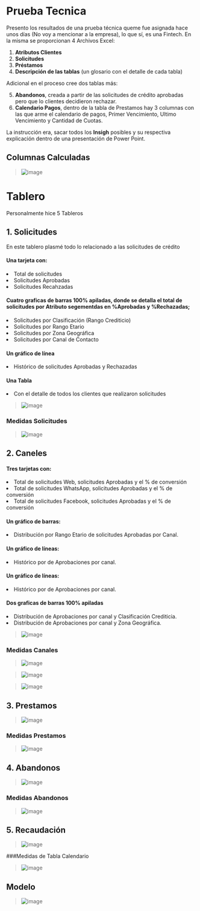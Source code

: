 # **Prueba Tecnica**

Presento los resultados de una prueba técnica queme fue asignada hace unos días (No voy a mencionar a la empresa), lo que sí, es una Fintech.
En la misma se proporcionan 4 Archivos Excel:
1.	**Atributos Clientes**
2.	**Solicitudes**
3.	**Préstamos**
4.	**Descripción de las tablas** (un glosario con el detalle de cada tabla)

Adicional en el proceso cree dos tablas más:

5.	**Abandonos**, creada a partir de las solicitudes de crédito aprobadas pero que lo clientes decidieron rechazar.
6.	**Calendario Pagos**, dentro de la tabla de Prestamos hay 3 columnas con las que arme el calendario de pagos, Primer Vencimiento, Ultimo Vencimiento y Cantidad de Cuotas.

La instrucción era, sacar todos los **Insigh** posibles y su respectiva explicación dentro de una presentación de Power Point.

## Columnas Calculadas

>![image](https://user-images.githubusercontent.com/78714438/185283927-71508631-aa66-487f-a8fc-58c834aa17e0.png)


# Tablero


Personalmente hice 5 Tableros 

## 1.	Solicitudes

<p>En este tablero plasmé todo lo relacionado a las solicitudes de crédito</p>

#### Una tarjeta con:
<li>Total de solicitudes</li>
<li>Solicitudes Aprobadas</li>
<li>Solicitudes Recahzadas</li>

#### Cuatro graficas de barras 100% apiladas, donde se detalla el total de solicitudes por Atributo segementdas en %Aprobadas y %Rechazadas;

<li>Solicitudes por Clasificación (Rango Crediticio)</li>
<li>Solicitudes por Rango Etario</li>
<li>Solicitudes por Zona Geográfica</li>
<li>Solicitudes por Canal de Contacto</li>

#### Un gráfico de línea 

<li>Histórico de solicitudes Aprobadas y Rechazadas</li>

#### Una Tabla 

<li>Con el detalle de todos los clientes que realizaron solicitudes</li>

>![image](https://user-images.githubusercontent.com/78714438/184578928-32d3ccdb-9e21-4fc0-9328-a1f1ed997f3d.png)

### Medidas Solicitudes

>![image](https://user-images.githubusercontent.com/78714438/185272944-920dc91c-0945-46f2-906f-12a31244a073.png)

## 2.	Caneles

#### Tres tarjetas con:
<li>Total de solicitudes Web, solicitudes Aprobadas y el % de conversión</li>
<li>Total de solicitudes WhatsApp, solicitudes Aprobadas y el % de conversión</li>
<li>Total de solicitudes Facebook, solicitudes Aprobadas y el % de conversión</li>

#### Un gráfico de barras:

<li>Distribución por Rango Etario de solicitudes Aprobadas por Canal.</li>

#### Un gráfico de líneas:

<li>Histórico por de Aprobaciones por canal.</li>

#### Un gráfico de líneas:

<li>Histórico por de Aprobaciones por canal.</li>

#### Dos graficas de barras 100% apiladas

<li>Distribución de Aprobaciones por canal y Clasificación Crediticia.</li>
<li>Distribución de Aprobaciones por canal y Zona Geográfica.</li>

>![image](https://user-images.githubusercontent.com/78714438/184580071-3497f486-54ab-4ff1-b720-a452e1acaed6.png)

### Medidas Canales

> ![image](https://user-images.githubusercontent.com/78714438/185273789-208ccfa1-92db-49c8-86f0-8a9a7c8ea065.png)

> ![image](https://user-images.githubusercontent.com/78714438/185275574-5b351748-4f4b-4ce9-be8e-18fd463d7300.png)

> ![image](https://user-images.githubusercontent.com/78714438/185275809-687a795a-c309-4de7-a089-fab02fca57e3.png)

## 3.	Prestamos

>![image](https://user-images.githubusercontent.com/78714438/184578997-23b1cf3b-2630-449d-a035-a777e85831bb.png)

### Medidas Prestamos

>![image](https://user-images.githubusercontent.com/78714438/185276797-51304c38-dfcb-4025-9da2-f9177c9a51de.png)

## 4.	Abandonos

>![image](https://user-images.githubusercontent.com/78714438/184579925-954f7af6-2450-492b-9629-f683b0d537da.png)

### Medidas Abandonos

>![image](https://user-images.githubusercontent.com/78714438/185278416-e3ac2a22-dd9b-42af-9c47-6f94d33957d0.png)

## 5.	Recaudación

>![image](https://user-images.githubusercontent.com/78714438/184579032-3bf42464-96c6-421b-8113-b4fb16aab4f8.png)

###Medidas de Tabla Calendario

>![image](https://user-images.githubusercontent.com/78714438/185279477-89f4b95f-b672-44e6-bb29-48e5bd653c29.png)


## Modelo

>![image](https://user-images.githubusercontent.com/78714438/185266799-5dabc0e5-a4ee-4f64-9a8d-e1b10f9e23f1.png)

